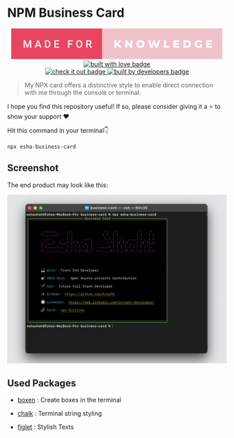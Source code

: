 # NPM Business Card

<p align="center">
<a href="https://github.com/Esha98" target="_blank">
    <img src="media/made-for-knowledge.svg" alt="made for knowledge" />
 </a>
  <a href="https://github.com/Esha98" target="_blank">
    <img src="https://forthebadge.com/images/badges/built-with-love.svg" alt="built with love badge" />
 </a>
 <br />
 <a href="https://github.com/Esha98" target="_blank">
    <img src="https://forthebadge.com/images/badges/check-it-out.svg" alt="check it out badge" />
 </a>
  <a href="https://github.com/Esha98" target="_blank">
    <img src="https://forthebadge.com/images/badges/built-by-developers.svg" alt="built by developers badge" />
 </a>
</p>

> My NPX card offers a distinctive style to enable direct connection with me through the console or terminal.

I hope you find this repository useful! If so, please consider giving it a ⭐ to show your support ❤️

Hit this command in your terminal👇

```
npx esha-business-card
```

## Screenshot

The end product may look like this:

![](media/Demo.png)

## Used Packages

- [boxen](https://www.npmjs.com/package/boxen) : Create boxes in the terminal

- [chalk](https://www.npmjs.com/package/chalk) : Terminal string styling

- [figlet](https://www.npmjs.com/package/figlet) : Stylish Texts
